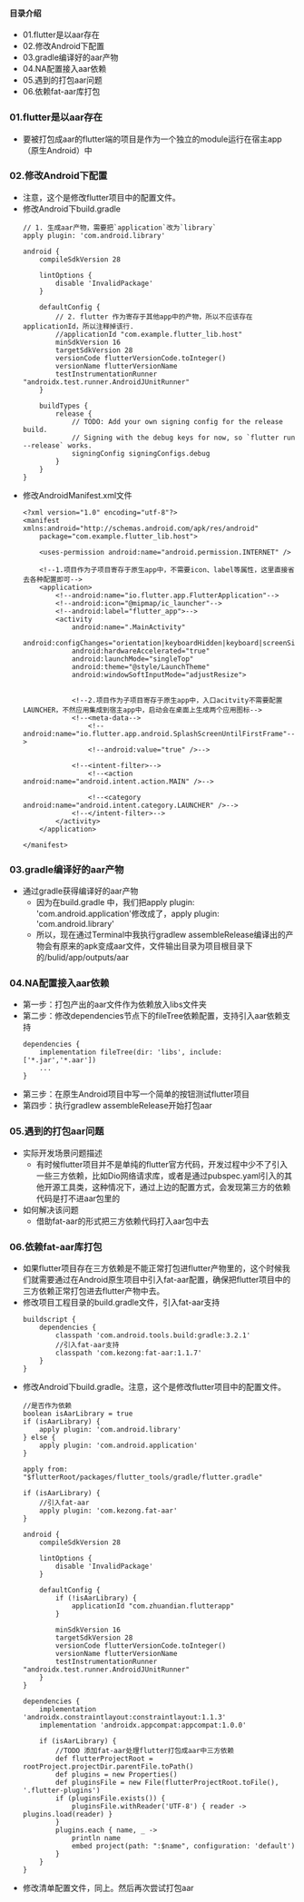 #### 目录介绍
- 01.flutter是以aar存在
- 02.修改Android下配置
- 03.gradle编译好的aar产物
- 04.NA配置接入aar依赖
- 05.遇到的打包aar问题
- 06.依赖fat-aar库打包



### 01.flutter是以aar存在
- 要被打包成aar的flutter端的项目是作为一个独立的module运行在宿主app（原生Android）中



### 02.修改Android下配置
- 注意，这个是修改flutter项目中的配置文件。
- 修改Android下build.gradle
    ```
    // 1. 生成aar产物，需要把`application`改为`library`
    apply plugin: 'com.android.library'

    android {
        compileSdkVersion 28

        lintOptions {
            disable 'InvalidPackage'
        }

        defaultConfig {
            // 2. flutter 作为寄存于其他app中的产物，所以不应该存在applicationId，所以注释掉该行.
            //applicationId "com.example.flutter_lib.host"
            minSdkVersion 16
            targetSdkVersion 28
            versionCode flutterVersionCode.toInteger()
            versionName flutterVersionName
            testInstrumentationRunner "androidx.test.runner.AndroidJUnitRunner"
        }

        buildTypes {
            release {
                // TODO: Add your own signing config for the release build.
                // Signing with the debug keys for now, so `flutter run --release` works.
                signingConfig signingConfigs.debug
            }
        }
    }
    ```
- 修改AndroidManifest.xml文件
    ```
    <?xml version="1.0" encoding="utf-8"?>
    <manifest xmlns:android="http://schemas.android.com/apk/res/android"
        package="com.example.flutter_lib.host">

        <uses-permission android:name="android.permission.INTERNET" />

        <!--1.项目作为子项目寄存于原生app中，不需要icon、label等属性，这里直接省去各种配置即可-->
        <application>
            <!--android:name="io.flutter.app.FlutterApplication"-->
            <!--android:icon="@mipmap/ic_launcher"-->
            <!--android:label="flutter_app">-->
            <activity
                android:name=".MainActivity"
                android:configChanges="orientation|keyboardHidden|keyboard|screenSize|locale|layoutDirection|fontScale|screenLayout|density"
                android:hardwareAccelerated="true"
                android:launchMode="singleTop"
                android:theme="@style/LaunchTheme"
                android:windowSoftInputMode="adjustResize">


                <!--2.项目作为子项目寄存于原生app中，入口acitvity不需要配置LAUNCHER，不然应用集成到宿主app中，启动会在桌面上生成两个应用图标-->
                <!--<meta-data-->
                    <!--android:name="io.flutter.app.android.SplashScreenUntilFirstFrame"-->
                    <!--android:value="true" />-->

                <!--<intent-filter>-->
                    <!--<action android:name="android.intent.action.MAIN" />-->

                    <!--<category android:name="android.intent.category.LAUNCHER" />-->
                <!--</intent-filter>-->
            </activity>
        </application>

    </manifest>
    ```


### 03.gradle编译好的aar产物
- 通过gradle获得编译好的aar产物
    - 因为在build.gradle 中，我们把apply plugin: 'com.android.application'修改成了，apply plugin: 'com.android.library'
    - 所以，现在通过Terminal中我执行gradlew assembleRelease编译出的产物会有原来的apk变成aar文件，文件输出目录为项目根目录下的/bulid/app/outputs/aar


### 04.NA配置接入aar依赖
- 第一步：打包产出的aar文件作为依赖放入libs文件夹
- 第二步：修改dependencies节点下的fileTree依赖配置，支持引入aar依赖支持
    ```
    dependencies {
        implementation fileTree(dir: 'libs', include: ['*.jar','*.aar'])
        ...
    }
    ```
- 第三步：在原生Android项目中写一个简单的按钮测试flutter项目
- 第四步：执行gradlew assembleRelease开始打包aar


### 05.遇到的打包aar问题
- 实际开发场景问题描述
    - 有时候flutter项目并不是单纯的flutter官方代码，开发过程中少不了引入一些三方依赖，比如Dio网络请求库，或者是通过pubspec.yaml引入的其他开源工具类，这种情况下，通过上边的配置方式，会发现第三方的依赖代码是打不进aar包里的
- 如何解决该问题
    - 借助fat-aar的形式把三方依赖代码打入aar包中去


### 06.依赖fat-aar库打包
- 如果flutter项目存在三方依赖是不能正常打包进flutter产物里的，这个时候我们就需要通过在Android原生项目中引入fat-aar配置，确保把flutter项目中的三方依赖正常打包进去flutter产物中去。
- 修改项目工程目录的build.gradle文件，引入fat-aar支持
    ```
    buildscript {
        dependencies {
            classpath 'com.android.tools.build:gradle:3.2.1'
            //引入fat-aar支持
            classpath 'com.kezong:fat-aar:1.1.7'
        }
    }
    ```
- 修改Android下build.gradle。注意，这个是修改flutter项目中的配置文件。
    ```
    //是否作为依赖
    boolean isAarLibrary = true
    if (isAarLibrary) {
        apply plugin: 'com.android.library'
    } else {
        apply plugin: 'com.android.application'
    }

    apply from: "$flutterRoot/packages/flutter_tools/gradle/flutter.gradle"

    if (isAarLibrary) {
        //引入fat-aar
        apply plugin: 'com.kezong.fat-aar'
    }

    android {
        compileSdkVersion 28

        lintOptions {
            disable 'InvalidPackage'
        }

        defaultConfig {
            if (!isAarLibrary) {
                applicationId "com.zhuandian.flutterapp"
            }

            minSdkVersion 16
            targetSdkVersion 28
            versionCode flutterVersionCode.toInteger()
            versionName flutterVersionName
            testInstrumentationRunner "androidx.test.runner.AndroidJUnitRunner"
        }
    }

    dependencies {
        implementation 'androidx.constraintlayout:constraintlayout:1.1.3'
        implementation 'androidx.appcompat:appcompat:1.0.0'

        if (isAarLibrary) {
            //TODO 添加fat-aar处理flutter打包成aar中三方依赖
            def flutterProjectRoot = rootProject.projectDir.parentFile.toPath()
            def plugins = new Properties()
            def pluginsFile = new File(flutterProjectRoot.toFile(), '.flutter-plugins')
            if (pluginsFile.exists()) {
                pluginsFile.withReader('UTF-8') { reader -> plugins.load(reader) }
            }
            plugins.each { name, _ ->
                println name
                embed project(path: ":$name", configuration: 'default')
            }
        }
    }
    ```
- 修改清单配置文件，同上。然后再次尝试打包aar



